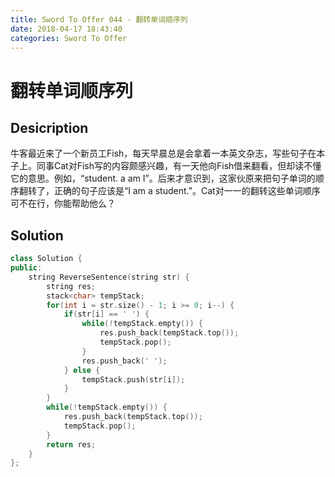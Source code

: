 ```yaml
---
title: Sword To Offer 044 - 翻转单词顺序列
date: 2018-04-17 18:43:40
categories: Sword To Offer
---
```

# 翻转单词顺序列

<!--more-->

## Desicription

牛客最近来了一个新员工Fish，每天早晨总是会拿着一本英文杂志，写些句子在本子上。同事Cat对Fish写的内容颇感兴趣，有一天他向Fish借来翻看，但却读不懂它的意思。例如，“student. a am I”。后来才意识到，这家伙原来把句子单词的顺序翻转了，正确的句子应该是“I am a student.”。Cat对一一的翻转这些单词顺序可不在行，你能帮助他么？

## Solution

```cpp
class Solution {
public:
    string ReverseSentence(string str) {
        string res;
        stack<char> tempStack;
        for(int i = str.size() - 1; i >= 0; i--) {
            if(str[i] == ' ') {
                while(!tempStack.empty()) {
                    res.push_back(tempStack.top());
                    tempStack.pop();
                }
                res.push_back(' ');
            } else {
                tempStack.push(str[i]);
            }
        }
        while(!tempStack.empty()) {
            res.push_back(tempStack.top());
            tempStack.pop();
        }
        return res;
    }
};
```